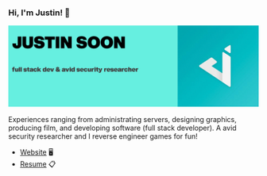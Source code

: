 ### Hi, I'm Justin! 👋
<img src="https://raw.githubusercontent.com/justinsoon/justinsoon/master/gh-banner.png" alt="banner thats says Justin Soon - full stack dev & avid security researcher, with a logo of a J">

Experiences ranging from administrating servers, designing graphics, producing film, and developing software (full stack developer). A avid security researcher and I reverse engineer games for fun!

- <a href="https://justinsoon.github.io/">Website</a> 🖥️
- <a href="https://justinsoon.github.io/resume/resume.pdf">Resume</a> 📋
